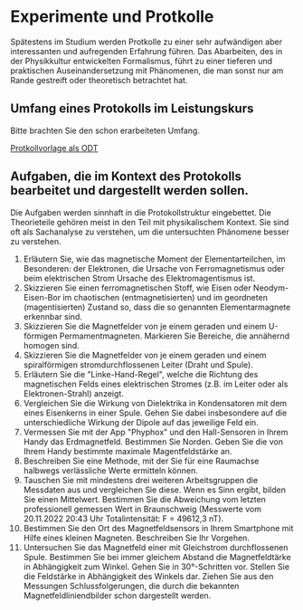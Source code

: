 # Experimente und Protkolle

Spätestens im Studium werden Protkolle zu einer sehr aufwändigen aber interessanten und aufregenden Erfahrung führen. Das Abarbeiten, des in der Physikkultur entwickelten Formalismus, führt zu einer tieferen und praktischen Auseinandersetzung mit Phänomenen, die man sonst nur am Rande gestreift oder theoretisch betrachtet hat.

## Umfang eines Protokolls im Leistungskurs

Bitte brachten Sie den schon erarbeiteten Umfang.

[Protkollvorlage als ODT](./Protokoll_Leistungskurs_Physik.odt)

## Aufgaben, die im Kontext des Protokolls bearbeitet und dargestellt werden sollen.

Die Aufgaben werden sinnhaft in die Protokollstruktur eingebettet. Die Theorieteile gehören meist in den Teil mit physikalischem Kontext. Sie sind oft als Sachanalyse zu verstehen, um die untersuchten Phänomene besser zu verstehen.

1. Erläutern Sie, wie das magnetische Moment der Elementarteilchen, im Besonderen: der Elektronen, die Ursache von Ferromagnetismus oder beim elektrischen Strom Ursache des Elektromagentismus ist.
2. Skizzieren Sie einen ferromagnetischen Stoff, wie Eisen oder Neodym-Eisen-Bor im chaotischen (entmagnetisierten) und im geordneten (magentisierten) Zustand so, dass die so genannten Elementarmagnete erkennbar sind.
3. Skizzieren Sie die Magnetfelder von je einem geraden und einem U-förmigen Permamentmagneten. Markieren Sie Bereiche, die annähernd homogen sind.
4. Skizzieren Sie die Magnetfelder von je einem geraden und einem spiralförmigen stromdurchflossenen Leiter (Draht und Spule).
5. Erläutern Sie die "Linke-Hand-Regel", welche die Richtung des magnetischen Felds eines elektrischen Stromes (z.B. im Leiter oder als Elektronen-Strahl) anzeigt.
6. Vergleichen Sie die Wirkung von Dielektrika in Kondensatoren mit dem eines Eisenkerns in einer Spule. Gehen Sie dabei insbesondere auf die unterschiedliche Wirkung der Dipole auf das jeweilige Feld ein.
7. Vermessen Sie mit der App "Phyphox" und den Hall-Sensoren in Ihrem Handy das Erdmagnetfeld. Bestimmen Sie Norden. Geben Sie die von Ihrem Handy bestimmte maximale Magentfeldstärke an.
8. Beschreiben Sie eine Methode, mit der Sie für eine Raumachse halbwegs verlässliche Werte ermitteln können.
9. Tauschen Sie mit mindestens drei weiteren Arbeitsgruppen die Messdaten aus und vergleichen Sie diese. Wenn es Sinn ergibt, bilden Sie einen Mittelwert. Bestimmen Sie die Abweichung vom letzten professionell gemessen Wert in Braunschweig (Messwerte vom 20.11.2022 20:43 Uhr Totalintensität: F = 49612,3 nT).
10. Bestimmen Sie den Ort des Magnetfeldsensors in Ihrem Smartphone mit Hilfe eines kleinen Magneten. Beschreiben Sie Ihr Vorgehen.
11. Untersuchen Sie das Magnetfeld einer mit Gleichstrom durchflossenen Spule. Bestimmen Sie bei immer gleichem Abstand die Magnetfeldtärke in Abhängigkeit zum Winkel. Gehen Sie in 30°-Schritten vor. Stellen Sie die Feldstärke in Abhängigkeit des Winkels dar. Ziehen Sie aus den Messungen Schlussfolgerungen, die durch die bekannten Magnetfeldliniendbilder schon dargestellt werden.

